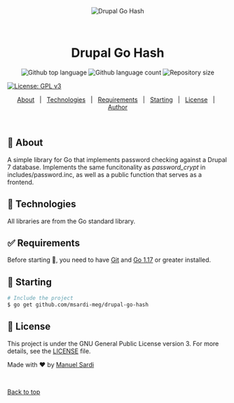<div align="center" id="top"> 
  <img src="./.github/app.gif" alt="Drupal Go Hash" />

  &#xa0;

  <!-- <a href="https://drupalgohash.netlify.app">Demo</a> -->
</div>

<h1 align="center">Drupal Go Hash</h1>

<p align="center">
  <img alt="Github top language" src="https://img.shields.io/github/languages/top/msardi-meg/drupal-go-hash?color=56BEB8">

  <img alt="Github language count" src="https://img.shields.io/github/languages/count/msardi-meg/drupal-go-hash?color=56BEB8">

  <img alt="Repository size" src="https://img.shields.io/github/repo-size/msardi-meg/drupal-go-hash?color=56BEB8">

  [![License: GPL v3](https://img.shields.io/badge/License-GPLv3-blue.svg)](https://www.gnu.org/licenses/gpl-3.0)

  <!-- <img alt="Github issues" src="https://img.shields.io/github/issues/msardi-meg/drupal-go-hash?color=56BEB8" /> -->

  <!-- <img alt="Github forks" src="https://img.shields.io/github/forks/msardi-meg/drupal-go-hash?color=56BEB8" /> -->

  <!-- <img alt="Github stars" src="https://img.shields.io/github/stars/msardi-meg/drupal-go-hash?color=56BEB8" /> -->
</p>

<!-- Status -->

<!-- <h4 align="center"> 
	🚧  Drupal Go Hash 🚀 Under construction...  🚧
</h4> 

<hr> -->

<p align="center">
  <a href="#dart-about">About</a> &#xa0; | &#xa0; 
  <a href="#rocket-technologies">Technologies</a> &#xa0; | &#xa0;
  <a href="#white_check_mark-requirements">Requirements</a> &#xa0; | &#xa0;
  <a href="#checkered_flag-starting">Starting</a> &#xa0; | &#xa0;
  <a href="#memo-license">License</a> &#xa0; | &#xa0;
  <a href="https://github.com/msardi-meg" target="_blank">Author</a>
</p>

<br>

## :dart: About ##

A simple library for Go that implements password checking against a Drupal 7 database. Implements the same funcitonality as _password_crypt_ in includes/password.inc, as well as a public function that serves as a frontend.


## :rocket: Technologies ##

All libraries are from the Go standard library.

## :white_check_mark: Requirements ##

Before starting :checkered_flag:, you need to have [Git](https://git-scm.com) and [Go 1.17](https://go.dev/doc/go1.17) or greater installed.

## :checkered_flag: Starting ##

```bash
# Include the project
$ go get github.com/msardi-meg/drupal-go-hash

```

## :memo: License ##

This project is under the GNU General Public License version 3. For more details, see the [LICENSE](LICENSE.md) file.


Made with :heart: by <a href="https://github.com/msardi-meg" target="_blank">Manuel Sardi</a>

&#xa0;

<a href="#top">Back to top</a>
